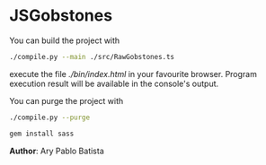 # JSGobstones

You can build the project with

```sh
./compile.py --main ./src/RawGobstones.ts
```
execute the file *./bin/index.html* in your favourite browser. Program execution result will be available in the console's output.

You can purge the project with

```sh
./compile.py --purge
```

```sh
gem install sass
```

**Author**: Ary Pablo Batista
